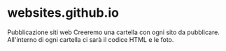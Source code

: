 # websites.github.io
Pubblicazione siti web 
Creeremo una cartella con ogni sito da pubblicare. All'interno di ogni cartella ci sarà il codice HTML e le foto.
